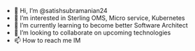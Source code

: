 - 👋 Hi, I’m @satishsubramanian24
- 👀 I’m interested in Sterling OMS, Micro service, Kubernetes
- 🌱 I’m currently learning to become better Software Architect 
- 💞️ I’m looking to collaborate on upcoming technologies 
- 📫 How to reach me IM

<!---
satishsubramanian24/satishsubramanian24 is a ✨ special ✨ repository because its `README.md` (this file) appears on your GitHub profile.
You can click the Preview link to take a look at your changes.
--->
